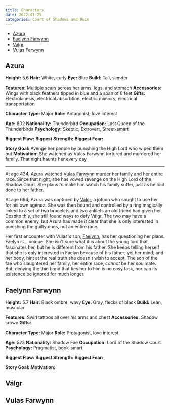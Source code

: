 ```yaml
---
title: Characters
date: 2022-01-25
categories: Court of Shadows and Ruin
---
```

* [Azura](#azura)
* [Faelynn Farwynn](#faelynn-farwynn)
* [Válgr](#valgr)
* [Vulas Farwynn](#vulas-farwynn)

## Azura

**Height:** 5.6
**Hair:** White, curly
**Eye:** Blue
**Build:** Tall, slender

**Features:** Multiple scars across her arms, legs, and stomach
**Accessories:** Wings with black feathers tipped in blue and a span of 8 feet
**Gifts:** Electrokinesis, electrical absorbtion, electric mimicry, electrical transportation

**Character Type:** Major
**Role:** Antagonist, love interest

**Age:** 802
**Nationality:** Thunderbird
**Occupation:** Last Queen of the Thunderbirds
**Psychology:** Skeptic, Extrovert, Street-smart

**Biggest Flaw:**
**Biggest Strength:**
**Biggest Fear:**

**Story Goal:** Avenge her people by punishing the High Lord who wiped them out
**Motivation:** She watched as Vulas Farwynn tortured and murdered her family. That night haunts her every day

***

At age 434, Azura watched [Vulas Farwynn](#vulas-farwynn) murder her family and her entire race. Since that night, she has vowed revenge on the High Lord of the Shadow Court. She plans to make him watch his family suffer, just as he had done to her father.

At age 694, Azura was captured by [Válgr](#valgr), a jotunn who sought to use her for his own agenda. She was then bound and controlled by a ring magically linked to a set of two bracelets and two anklets an old friend had given her. Despite this, she still found ways to defy Válgr. The two may have a common enemy, but Azura has made it clear that she is only interested in punishing the guilty ones, not an entire race.

Her first encounter with Vulas's son, [Faelynn](#faelynn-farwynn), has her questioning her plans. Faelyn is... unique. She isn't sure what it is about the young lord that fascinates her, but he is different from his father. She keeps telling herself that she is only interested in Faelyn because of his father; yet her mind, and her body, hint at the real truth she doesn't wish to accept. The son of the fae who slaughtered her family, her entire race, *cannot* be her soulmate. But, denying the thin bond that ties her to him is no easy task, nor can its existence be ignored for much longer.

## Faelynn Farwynn

**Height:** 5.7
**Hair:** Black ombre, wavy
**Eye:** Gray, flecks of black
**Build:** Lean, muscular

**Features:** Swirl tattoos all over his arms and chest
**Accessories:** Shadow crown
**Gifts:**

**Character Type:** Major
**Role:** Protagonist, love interest

**Age:** 523
**Nationality:** Shadow Fae
**Occupation:** Lord of the Shadow Court
**Psychology:** Pragmatist, book-smart

**Biggest Flaw:**
**Biggest Strength:**
**Biggest Fear:**

**Story Goal:**
**Motivation:**

## Válgr

## Vulas Farwynn
